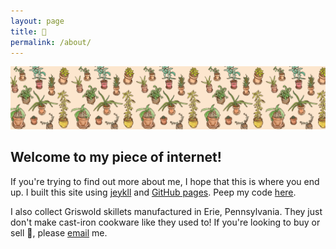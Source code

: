 ```yaml
---
layout: page
title: 🦇
permalink: /about/
---
```


![a picture of my plants](/assets/img/patterns/plant_pattern_banner.jpg)

## Welcome to my piece of internet!

If you're trying to find out more about me, I hope that this is where you end up. I built this site using [jeykll](https://jekyllrb.com/) and [GitHub pages](https://guides.github.com/features/pages/). Peep my code [here](https://github.com/alfovo/alfovo.github.io).

I also collect Griswold skillets manufactured in Erie, Pennsylvania. They just don't make cast-iron cookware like they used to! If you're looking to buy or sell 🍳, please <a href="mailto:afvolpert@gmail.com">email</a> me.
